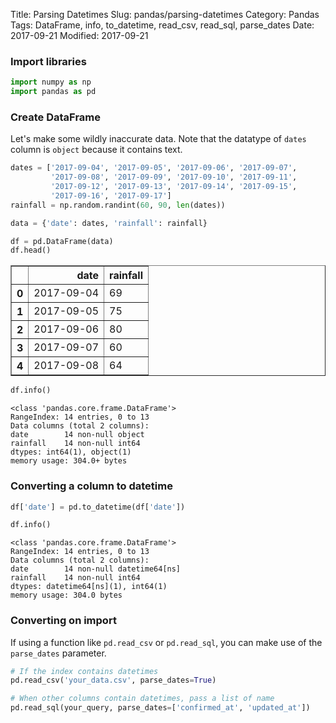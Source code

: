 Title: Parsing Datetimes
Slug: pandas/parsing-datetimes
Category: Pandas
Tags: DataFrame, info, to_datetime, read_csv, read_sql, parse_dates
Date: 2017-09-21
Modified: 2017-09-21

### Import libraries


```python
import numpy as np
import pandas as pd
```

### Create DataFrame
Let's make some wildly inaccurate data. Note that the datatype of `dates` column is `object` because it contains text.


```python
dates = ['2017-09-04', '2017-09-05', '2017-09-06', '2017-09-07',
         '2017-09-08', '2017-09-09', '2017-09-10', '2017-09-11',
         '2017-09-12', '2017-09-13', '2017-09-14', '2017-09-15', 
         '2017-09-16', '2017-09-17']
rainfall = np.random.randint(60, 90, len(dates))

data = {'date': dates, 'rainfall': rainfall}

df = pd.DataFrame(data)
df.head()
```




<div>
<table border="1" class="dataframe">
  <thead>
    <tr style="text-align: right;">
      <th></th>
      <th>date</th>
      <th>rainfall</th>
    </tr>
  </thead>
  <tbody>
    <tr>
      <th>0</th>
      <td>2017-09-04</td>
      <td>69</td>
    </tr>
    <tr>
      <th>1</th>
      <td>2017-09-05</td>
      <td>75</td>
    </tr>
    <tr>
      <th>2</th>
      <td>2017-09-06</td>
      <td>80</td>
    </tr>
    <tr>
      <th>3</th>
      <td>2017-09-07</td>
      <td>60</td>
    </tr>
    <tr>
      <th>4</th>
      <td>2017-09-08</td>
      <td>64</td>
    </tr>
  </tbody>
</table>
</div>




```python
df.info()
```

    <class 'pandas.core.frame.DataFrame'>
    RangeIndex: 14 entries, 0 to 13
    Data columns (total 2 columns):
    date        14 non-null object
    rainfall    14 non-null int64
    dtypes: int64(1), object(1)
    memory usage: 304.0+ bytes


### Converting a column to datetime


```python
df['date'] = pd.to_datetime(df['date'])
```


```python
df.info()
```

    <class 'pandas.core.frame.DataFrame'>
    RangeIndex: 14 entries, 0 to 13
    Data columns (total 2 columns):
    date        14 non-null datetime64[ns]
    rainfall    14 non-null int64
    dtypes: datetime64[ns](1), int64(1)
    memory usage: 304.0 bytes


### Converting on import
If using a function like `pd.read_csv` or `pd.read_sql`, you can make use of the `parse_dates` parameter.


```python
# If the index contains datetimes
pd.read_csv('your_data.csv', parse_dates=True)

# When other columns contain datetimes, pass a list of name
pd.read_sql(your_query, parse_dates=['confirmed_at', 'updated_at'])
```
